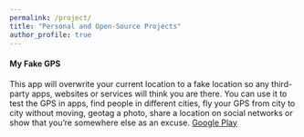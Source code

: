 ```yaml
---
permalink: /project/
title: "Personal and Open-Source Projects"
author_profile: true
---
```

#### My Fake GPS
This app will overwrite your current location to a fake location so any third-party apps, websites or services will think you are there. You can use it to test the GPS in apps, find people in different cities, fly your GPS from city to city without moving, geotag a photo, share a location on social networks or show that you’re somewhere else as an excuse.
[Google Play](https://play.google.com/store/apps/details?id=com.lookie.fakegps)
